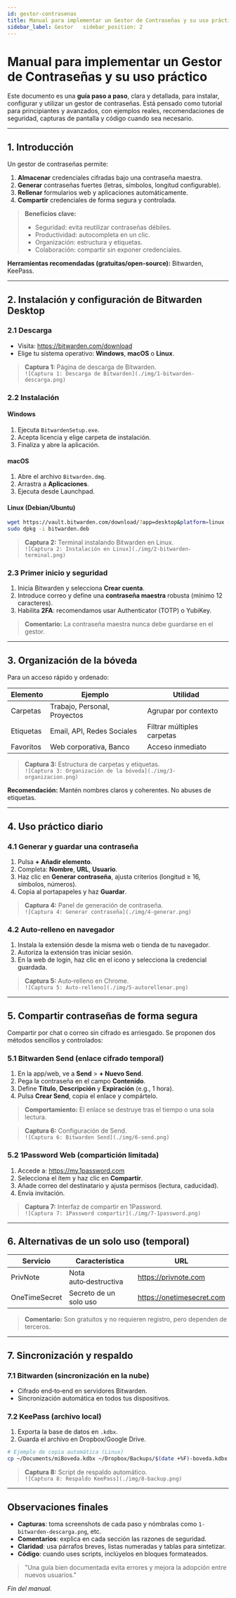 ```yaml
---
id: gestor-contrasenas
title: Manual para implementar un Gestor de Contraseñas y su uso práctico
sidebar_label: Gestor	sidebar_position: 2
---
```


# Manual para implementar un Gestor de Contraseñas y su uso práctico

Este documento es una **guía paso a paso**, clara y detallada, para instalar, configurar y utilizar un gestor de contraseñas. Está pensado como tutorial para principiantes y avanzados, con ejemplos reales, recomendaciones de seguridad, capturas de pantalla y código cuando sea necesario.

---

## 1. Introducción

Un gestor de contraseñas permite:

1. **Almacenar** credenciales cifradas bajo una contraseña maestra.
2. **Generar** contraseñas fuertes (letras, símbolos, longitud configurable).
3. **Rellenar** formularios web y aplicaciones automáticamente.
4. **Compartir** credenciales de forma segura y controlada.

> **Beneficios clave:**
> - Seguridad: evita reutilizar contraseñas débiles.
> - Productividad: autocompleta en un clic.
> - Organización: estructura y etiquetas.
> - Colaboración: compartir sin exponer credenciales.

**Herramientas recomendadas (gratuitas/open-source):** Bitwarden, KeePass.

---

## 2. Instalación y configuración de Bitwarden Desktop

### 2.1 Descarga

- Visita: https://bitwarden.com/download  
- Elige tu sistema operativo: **Windows**, **macOS** o **Linux**.

> **Captura 1:** Página de descarga de Bitwarden.  
> `![Captura 1: Descarga de Bitwarden](./img/1-bitwarden-descarga.png)`

### 2.2 Instalación

#### Windows
1. Ejecuta `BitwardenSetup.exe`.  
2. Acepta licencia y elige carpeta de instalación.  
3. Finaliza y abre la aplicación.

#### macOS
1. Abre el archivo `Bitwarden.dmg`.  
2. Arrastra a **Aplicaciones**.  
3. Ejecuta desde Launchpad.

#### Linux (Debian/Ubuntu)
```bash
wget https://vault.bitwarden.com/download/?app=desktop&platform=linux -O bitwarden.deb
sudo dpkg -i bitwarden.deb
```  
> **Captura 2:** Terminal instalando Bitwarden en Linux.  
> `![Captura 2: Instalación en Linux](./img/2-bitwarden-terminal.png)`

### 2.3 Primer inicio y seguridad

1. Inicia Bitwarden y selecciona **Crear cuenta**.  
2. Introduce correo y define una **contraseña maestra** robusta (mínimo 12 caracteres).  
3. Habilita **2FA**: recomendamos usar Authenticator (TOTP) o YubiKey.

> **Comentario:** La contraseña maestra nunca debe guardarse en el gestor.

---

## 3. Organización de la bóveda

Para un acceso rápido y ordenado:

| Elemento    | Ejemplo                  | Utilidad                             |
|-------------|--------------------------|--------------------------------------|
| Carpetas    | Trabajo, Personal, Proyectos | Agrupar por contexto                |
| Etiquetas   | Email, API, Redes Sociales  | Filtrar múltiples carpetas          |
| Favoritos   | Web corporativa, Banco     | Acceso inmediato                    |

> **Captura 3:** Estructura de carpetas y etiquetas.  
> `![Captura 3: Organización de la bóveda](./img/3-organizacion.png)`

**Recomendación:** Mantén nombres claros y coherentes. No abuses de etiquetas.

---

## 4. Uso práctico diario

### 4.1 Generar y guardar una contraseña

1. Pulsa **+ Añadir elemento**.  
2. Completa: **Nombre**, **URL**, **Usuario**.  
3. Haz clic en **Generar contraseña**, ajusta criterios (longitud ≥ 16, símbolos, números).  
4. Copia al portapapeles y haz **Guardar**.

> **Captura 4:** Panel de generación de contraseña.  
> `![Captura 4: Generar contraseña](./img/4-generar.png)`

### 4.2 Auto‑relleno en navegador

1. Instala la extensión desde la misma web o tienda de tu navegador.  
2. Autoriza la extensión tras iniciar sesión.  
3. En la web de login, haz clic en el icono y selecciona la credencial guardada.

> **Captura 5:** Auto‑relleno en Chrome.  
> `![Captura 5: Auto‑relleno](./img/5-autorellenar.png)`

---

## 5. Compartir contraseñas de forma segura

Compartir por chat o correo sin cifrado es arriesgado. Se proponen dos métodos sencillos y controlados:

### 5.1 Bitwarden Send (enlace cifrado temporal)

1. En la app/web, ve a **Send** > **+ Nuevo Send**.  
2. Pega la contraseña en el campo **Contenido**.  
3. Define **Título**, **Descripción** y **Expiración** (e.g., 1 hora).  
4. Pulsa **Crear Send**, copia el enlace y compártelo.

> **Comportamiento:** El enlace se destruye tras el tiempo o una sola lectura.

> **Captura 6:** Configuración de Send.  
> `![Captura 6: Bitwarden Send](./img/6-send.png)`

### 5.2 1Password Web (compartición limitada)

1. Accede a: https://my.1password.com  
2. Selecciona el ítem y haz clic en **Compartir**.  
3. Añade correo del destinatario y ajusta permisos (lectura, caducidad).  
4. Envía invitación.

> **Captura 7:** Interfaz de compartir en 1Password.  
> `![Captura 7: 1Password compartir](./img/7-1password.png)`

---

## 6. Alternativas de un solo uso (temporal)

| Servicio         | Característica                       | URL                              |
|------------------|--------------------------------------|----------------------------------|
| PrivNote         | Nota auto‑destructiva                | https://privnote.com            |
| OneTimeSecret    | Secreto de un solo uso               | https://onetimesecret.com       |

> **Comentario:** Son gratuitos y no requieren registro, pero dependen de terceros.

---

## 7. Sincronización y respaldo

### 7.1 Bitwarden (sincronización en la nube)
- Cifrado end‑to‑end en servidores Bitwarden.
- Sincronización automática en todos tus dispositivos.

### 7.2 KeePass (archivo local)
1. Exporta la base de datos en `.kdbx`.  
2. Guarda el archivo en Dropbox/Google Drive.
```bash
# Ejemplo de copia automática (Linux)
cp ~/Documents/miBoveda.kdbx ~/Dropbox/Backups/$(date +%F)-boveda.kdbx
```  
> **Captura 8:** Script de respaldo automático.  
> `![Captura 8: Respaldo KeePass](./img/8-backup.png)`

---

## Observaciones finales

- **Capturas**: toma screenshots de cada paso y nómbralas como `1-bitwarden-descarga.png`, etc.
- **Comentarios**: explica en cada sección las razones de seguridad.
- **Claridad**: usa párrafos breves, listas numeradas y tablas para sintetizar.
- **Código**: cuando uses scripts, inclúyelos en bloques formateados.

> "Una guía bien documentada evita errores y mejora la adopción entre nuevos usuarios."  

*Fin del manual.*

